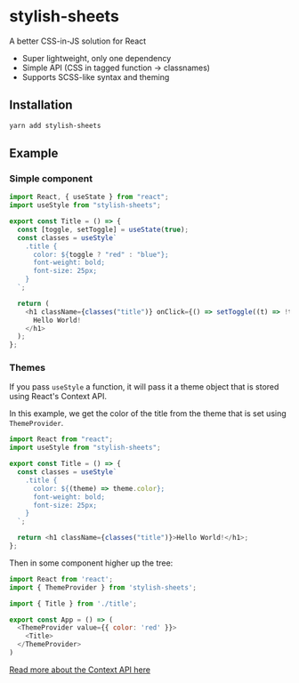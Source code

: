# stylish-sheets

A better CSS-in-JS solution for React

- Super lightweight, only one dependency
- Simple API (CSS in tagged function -> classnames)
- Supports SCSS-like syntax and theming

## Installation

```bash
yarn add stylish-sheets
```

## Example

### Simple component

```javascript
import React, { useState } from "react";
import useStyle from "stylish-sheets";

export const Title = () => {
  const [toggle, setToggle] = useState(true);
  const classes = useStyle`
    .title {
      color: ${toggle ? "red" : "blue"};
      font-weight: bold;
      font-size: 25px;
    }
  `;

  return (
    <h1 className={classes("title")} onClick={() => setToggle((t) => !t)}>
      Hello World!
    </h1>
  );
};
```

### Themes

If you pass `useStyle` a function, it will pass it a theme object that is stored using React's Context API.

In this example, we get the color of the title from the theme that is set using `ThemeProvider`.

```javascript
import React from "react";
import useStyle from "stylish-sheets";

export const Title = () => {
  const classes = useStyle`
    .title {
      color: ${(theme) => theme.color};
      font-weight: bold;
      font-size: 25px;
    }
  `;

  return <h1 className={classes("title")}>Hello World!</h1>;
};
```

Then in some component higher up the tree:

```javascript
import React from 'react';
import { ThemeProvider } from 'stylish-sheets';

import { Title } from './title';

export const App = () => (
  <ThemeProvider value={{ color: 'red' }}>
    <Title>
  </ThemeProvider>
)
```

[Read more about the Context API here](https://reactjs.org/docs/hooks-reference.html#usecontext)

